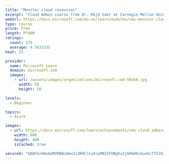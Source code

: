 ```yaml
---
title: "Monitor cloud resources"
excerpt: "Cloud Admin course from Dr. Majd Sakr at Carnegie Mellon University. Monitoring how your cloud resources are performing is crucial to building reliable cloud applications. This module covers what monitoring is, why you need to do it, and how you can about monitoring your resources."
webUrl: https://docs.microsoft.com/en-us/learn/modules/cmu-monitor-cloud-resources/
type: course
price: Free
length: PT40M
ratings:
  count: 276
  average: 4.5833335
heat: 51

provider:
  name: Microsoft Learn
  domain: microsoft.com
  images:
    - url: /assets/images/organizations/microsoft.com-50x50.jpg
      width: 50
      height: 50

levels:
  - Beginner

topics:
  - Azure

images:
  - url: https://docs.microsoft.com/learn/achievements/cmu-cloud-admin/cmu-monitor-cloud-resources-social.png
    width: 800
    height: 400
    isCached: true

secured: "b8QYG+0Qo8aMIMABiAmu3i3R9ClCuXcyMBZSFHBghu2jGRbH6ckunkcTT57ExYyh+d4CuKkZHF74j16+c4/S2t9ean6wYuINRZBzDXphI9MVPWO02tMTGdNaB20eEO/nSXrkN9lTLPxCpsNBToLqGKaVoiw95/eRhrc3DPFxNnVy3deZUIb61Wi/7HHZVP1Jmo0nOVGxX0lSszNiR7yo/pGuEriZWxR/B7IWzdBiBYKiMMXW67w0Sdhou6GXpmU4FgiIUQhoSYnFtBpfkyXKGaYBPpFU2ONVVuAeqJzcgahf3K/QMVqtXAL78Cn4+iYVZ81w4AYg/HeAguwDCXXVmXPrVUFe44Aq1ezYu3oUvEeqPKqqX/7Dq3YWY1+cGtSqM5Y6z2LZ8Pzds6Wm8tvvSQgZ6Aao1K8ympIejGWyt40=;JOfw1iuTDEZsVuPb5GYZOg=="
---
```


